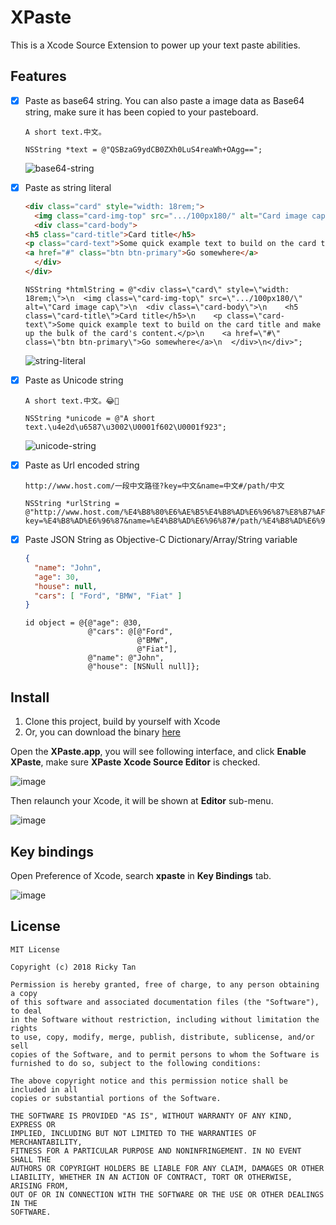 # XPaste
This is a Xcode Source Extension to power up your text paste abilities.

## Features
- [x] Paste as base64 string. You can also paste a image data as Base64 string, make sure it has been copied to your pasteboard.
  ```text
  A short text.中文。
  ```
  ```objc
  NSString *text = @"QSBzaG9ydCB0ZXh0LuS4reaWh+OAgg==";
  ```
  ![base64-string](https://user-images.githubusercontent.com/1250207/46783725-f1f7c680-cd5d-11e8-917e-994f9b36518a.gif)

- [x] Paste as string literal
  ```html
  <div class="card" style="width: 18rem;">
    <img class="card-img-top" src=".../100px180/" alt="Card image cap">
    <div class="card-body">
  <h5 class="card-title">Card title</h5>
  <p class="card-text">Some quick example text to build on the card title and make up the bulk of the card's content.</p>
  <a href="#" class="btn btn-primary">Go somewhere</a>
    </div>
  </div>
  ```
  ```objc
  NSString *htmlString = @"<div class=\"card\" style=\"width: 18rem;\">\n  <img class=\"card-img-top\" src=\".../100px180/\" alt=\"Card image cap\">\n  <div class=\"card-body\">\n    <h5 class=\"card-title\">Card title</h5>\n    <p class=\"card-text\">Some quick example text to build on the card title and make up the bulk of the card's content.</p>\n    <a href=\"#\" class=\"btn btn-primary\">Go somewhere</a>\n  </div>\n</div>";
  ```
  ![string-literal](https://user-images.githubusercontent.com/1250207/46783558-4a7a9400-cd5d-11e8-80dc-65c2c12f48b1.gif)

- [x] Paste as Unicode string
  ```text
  A short text.中文。😂🤣
  ```
  ```objc
  NSString *unicode = @"A short text.\u4e2d\u6587\u3002\U0001f602\U0001f923";
  ```
  ![unicode-string](https://user-images.githubusercontent.com/1250207/46783817-413df700-cd5e-11e8-9b86-2ad527920089.gif)

- [x] Paste as Url encoded string
  ```text
  http://www.host.com/一段中文路径?key=中文&name=中文#/path/中文
  ```
  ```objc
  NSString *urlString = @"http://www.host.com/%E4%B8%80%E6%AE%B5%E4%B8%AD%E6%96%87%E8%B7%AF%E5%BE%84?key=%E4%B8%AD%E6%96%87&name=%E4%B8%AD%E6%96%87#/path/%E4%B8%AD%E6%96%87";
  ```

- [x] Paste JSON String as Objective-C Dictionary/Array/String variable
  ```json
  {
    "name": "John",
    "age": 30,
    "house": null,
    "cars": [ "Ford", "BMW", "Fiat" ]
  }
  ```
  ```objc
  id object = @{@"age": @30,
                @"cars": @[@"Ford",
                           @"BMW",
                           @"Fiat"],
                @"name": @"John",
                @"house": [NSNull null]};
  ```
## Install

1. Clone this project, build by yourself with Xcode
2. Or, you can download the binary [here](https://github.com/rickytan/XPaste/releases/download/v1.2/XPaste.app.zip)

Open the **XPaste.app**, you will see following interface, and click **Enable XPaste**, make sure **XPaste Xcode Source Editor** is checked.

![image](https://user-images.githubusercontent.com/1250207/46783018-2cac2f80-cd5b-11e8-9fda-c97126a8167e.png)

Then relaunch your Xcode, it will be shown at **Editor** sub-menu.

![image](https://user-images.githubusercontent.com/1250207/46782854-75171d80-cd5a-11e8-97e1-e9c3023c26c1.png)

## Key bindings
Open Preference of Xcode, search **xpaste** in **Key Bindings** tab.

![image](https://user-images.githubusercontent.com/1250207/46782797-3e410780-cd5a-11e8-84eb-80cd3b28e514.png)

## License
```
MIT License

Copyright (c) 2018 Ricky Tan

Permission is hereby granted, free of charge, to any person obtaining a copy
of this software and associated documentation files (the "Software"), to deal
in the Software without restriction, including without limitation the rights
to use, copy, modify, merge, publish, distribute, sublicense, and/or sell
copies of the Software, and to permit persons to whom the Software is
furnished to do so, subject to the following conditions:

The above copyright notice and this permission notice shall be included in all
copies or substantial portions of the Software.

THE SOFTWARE IS PROVIDED "AS IS", WITHOUT WARRANTY OF ANY KIND, EXPRESS OR
IMPLIED, INCLUDING BUT NOT LIMITED TO THE WARRANTIES OF MERCHANTABILITY,
FITNESS FOR A PARTICULAR PURPOSE AND NONINFRINGEMENT. IN NO EVENT SHALL THE
AUTHORS OR COPYRIGHT HOLDERS BE LIABLE FOR ANY CLAIM, DAMAGES OR OTHER
LIABILITY, WHETHER IN AN ACTION OF CONTRACT, TORT OR OTHERWISE, ARISING FROM,
OUT OF OR IN CONNECTION WITH THE SOFTWARE OR THE USE OR OTHER DEALINGS IN THE
SOFTWARE.
```
